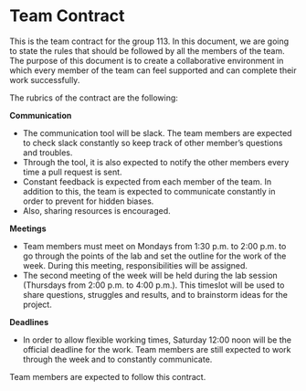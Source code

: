 # Team Contract

This is the team contract for the group 113. In this document, we are going to state the rules that should be followed by all the members of the team. The purpose of this document is to create a collaborative environment in which every member of the team can feel supported and can complete their work successfully. 

The rubrics of the contract are the following:

**Communication**
-	The communication tool will be slack. The team members are expected to check slack constantly so keep track of other member’s questions and troubles.
-	Through the tool, it is also expected to notify the other members every time a pull request is sent.
-	Constant feedback is expected from each member of the team. In addition to this, the team is expected to communicate constantly in order to prevent for hidden biases.
-	Also, sharing resources is encouraged.

**Meetings**
-	Team members must meet on Mondays from 1:30 p.m. to 2:00 p.m. to go through the points of the lab and set the outline for the work of the week. During this meeting, responsibilities will be assigned.
-	The second meeting of the week will be held during the lab session (Thursdays from 2:00 p.m. to 4:00 p.m.). This timeslot will be used to share questions, struggles and results, and to brainstorm ideas for the project.

**Deadlines**
-	In order to allow flexible working times, Saturday 12:00 noon will be the official deadline for the work. Team members are still expected to work through the week and to constantly communicate.

Team members are expected to follow this contract. 

